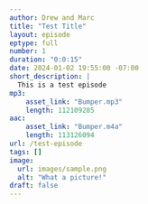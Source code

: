 ```yaml
---
author: Drew and Marc
title: "Test Title"
layout: episode
eptype: full
number: 1
duration: "0:0:15"
date: 2024-01-02 19:55:00 -07:00 
short_description: |
  This is a test episode
mp3:
    asset_link: "Bumper.mp3"
    length: 112109285
aac:
    asset_link: "Bumper.m4a"
    length: 113126094
url: /test-episode
tags: []
image: 
  url: images/sample.png
  alt: "What a picture!"
draft: false
---
```

